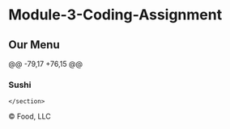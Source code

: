 # Module-3-Coding-Assignment
  </nav>
  </header>




  <div id="main-content" class="container">
    <h2 id="menu-categories-title" class="text-center"> Our Menu</h2>

@@ -79,17 +76,15 @@ <h3 class="text-center">Sushi</h3>

    </section>



  </div><!-- End of #main-content -->
  </div>

  <footer class="panel-footer">
    <div class="container">
      <div class="text-center">&copy; Food, LLC</div>
    </div>
  </footer>

  <!-- jQuery (Bootstrap JS plugins depend on it) -->
  <script src="js/jquery-2.1.4.min.js"></script>
  <script src="js/bootstrap.min.js"></script>
  <script src="js/script.js"></script>
